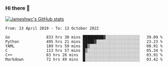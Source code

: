 ### Hi there 👋

[![Jameshwc's GitHub stats](https://github-readme-stats.vercel.app/api?username=jameshwc)](https://github.com/anuraghazra/github-readme-stats)

<!--START_SECTION:waka-->

```text
From: 13 April 2019 - To: 13 October 2022

Go                833 hrs 30 mins █████████▓░░░░░░░░░░░░░░░   39.09 %
Python            495 hrs 21 mins █████▓░░░░░░░░░░░░░░░░░░░   23.23 %
YAML              189 hrs 59 mins ██▒░░░░░░░░░░░░░░░░░░░░░░   08.91 %
C                 113 hrs 57 mins █▒░░░░░░░░░░░░░░░░░░░░░░░   05.34 %
C++               83 hrs 26 mins  █░░░░░░░░░░░░░░░░░░░░░░░░   03.91 %
Markdown          72 hrs 49 mins  █░░░░░░░░░░░░░░░░░░░░░░░░   03.42 %
```

<!--END_SECTION:waka-->